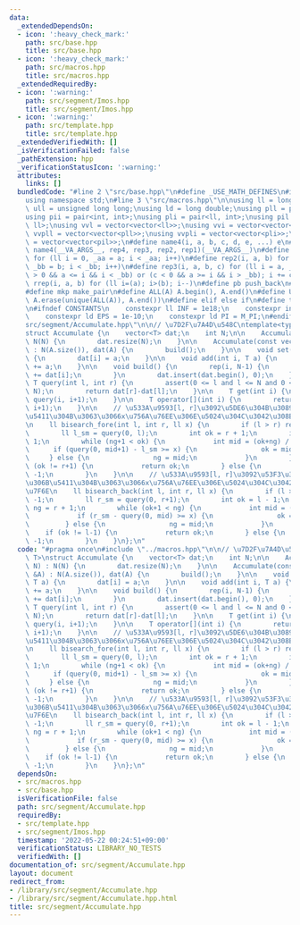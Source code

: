 ```yaml
---
data:
  _extendedDependsOn:
  - icon: ':heavy_check_mark:'
    path: src/base.hpp
    title: src/base.hpp
  - icon: ':heavy_check_mark:'
    path: src/macros.hpp
    title: src/macros.hpp
  _extendedRequiredBy:
  - icon: ':warning:'
    path: src/segment/Imos.hpp
    title: src/segment/Imos.hpp
  - icon: ':warning:'
    path: src/template.hpp
    title: src/template.hpp
  _extendedVerifiedWith: []
  _isVerificationFailed: false
  _pathExtension: hpp
  _verificationStatusIcon: ':warning:'
  attributes:
    links: []
  bundledCode: "#line 2 \"src/base.hpp\"\n#define _USE_MATH_DEFINES\n#include <bits/stdc++.h>\n\
    using namespace std;\n#line 3 \"src/macros.hpp\"\n\nusing ll = long long;\nusing\
    \ ull = unsigned long long;\nusing ld = long double;\nusing pll = pair<ll, ll>;\n\
    using pii = pair<int, int>;\nusing pli = pair<ll, int>;\nusing pil = pair<int,\
    \ ll>;\nusing vvl = vector<vector<ll>>;\nusing vvi = vector<vector<int>>;\nusing\
    \ vvpll = vector<vector<pll>>;\nusing vvpli = vector<vector<pli>>;\nusing vvpil\
    \ = vector<vector<pil>>;\n#define name4(i, a, b, c, d, e, ...) e\n#define rep(...)\
    \ name4(__VA_ARGS__, rep4, rep3, rep2, rep1)(__VA_ARGS__)\n#define rep1(i, a)\
    \ for (ll i = 0, _aa = a; i < _aa; i++)\n#define rep2(i, a, b) for (ll i = a,\
    \ _bb = b; i < _bb; i++)\n#define rep3(i, a, b, c) for (ll i = a, _bb = b; (c\
    \ > 0 && a <= i && i < _bb) or (c < 0 && a >= i && i > _bb); i += c)\n#define\
    \ rrep(i, a, b) for (ll i=(a); i>(b); i--)\n#define pb push_back\n#define eb emplace_back\n\
    #define mkp make_pair\n#define ALL(A) A.begin(), A.end()\n#define UNIQUE(A) sort(ALL(A)),\
    \ A.erase(unique(ALL(A)), A.end())\n#define elif else if\n#define tostr to_string\n\
    \n#ifndef CONSTANTS\n    constexpr ll INF = 1e18;\n    constexpr int MOD = 1000000007;\n\
    \    constexpr ld EPS = 1e-10;\n    constexpr ld PI = M_PI;\n#endif\n#line 3 \"\
    src/segment/Accumulate.hpp\"\n\n// \u7D2F\u7A4D\u548C\ntemplate<typename T>\n\
    struct Accumulate {\n    vector<T> dat;\n    int N;\n\n    Accumulate(int N) :\
    \ N(N) {\n        dat.resize(N);\n    }\n\n    Accumulate(const vector<T> &A)\
    \ : N(A.size()), dat(A) {\n        build();\n    }\n\n    void set(int i, T a)\
    \ {\n        dat[i] = a;\n    }\n\n    void add(int i, T a) {\n        dat[i]\
    \ += a;\n    }\n\n    void build() {\n        rep(i, N-1) {\n            dat[i+1]\
    \ += dat[i];\n        }\n        dat.insert(dat.begin(), 0);\n    }\n\n    virtual\
    \ T query(int l, int r) {\n        assert(0 <= l and l <= N and 0 <= r and r <=\
    \ N);\n        return dat[r]-dat[l];\n    }\n\n    T get(int i) {\n        return\
    \ query(i, i+1);\n    }\n\n    T operator[](int i) {\n        return query(i,\
    \ i+1);\n    }\n\n    // \u533A\u9593[l, r]\u3092\u5DE6\u304B\u3089\u53F3\u306B\
    \u5411\u304B\u3063\u3066x\u756A\u76EE\u306E\u5024\u304C\u3042\u308B\u4F4D\u7F6E\
    \n    ll bisearch_fore(int l, int r, ll x) {\n        if (l > r) return -1;\n\
    \        ll l_sm = query(0, l);\n        int ok = r + 1;\n        int ng = l -\
    \ 1;\n        while (ng+1 < ok) {\n            int mid = (ok+ng) / 2;\n      \
    \      if (query(0, mid+1) - l_sm >= x) {\n                ok = mid;\n       \
    \     } else {\n                ng = mid;\n            }\n        }\n        if\
    \ (ok != r+1) {\n            return ok;\n        } else {\n            return\
    \ -1;\n        }\n    }\n\n    // \u533A\u9593[l, r]\u3092\u53F3\u304B\u3089\u5DE6\
    \u306B\u5411\u304B\u3063\u3066x\u756A\u76EE\u306E\u5024\u304C\u3042\u308B\u4F4D\
    \u7F6E\n    ll bisearch_back(int l, int r, ll x) {\n        if (l > r) return\
    \ -1;\n        ll r_sm = query(0, r+1);\n        int ok = l - 1;\n        int\
    \ ng = r + 1;\n        while (ok+1 < ng) {\n            int mid = (ok+ng) / 2;\n\
    \            if (r_sm - query(0, mid) >= x) {\n                ok = mid;\n   \
    \         } else {\n                ng = mid;\n            }\n        }\n    \
    \    if (ok != l-1) {\n            return ok;\n        } else {\n            return\
    \ -1;\n        }\n    }\n};\n"
  code: "#pragma once\n#include \"../macros.hpp\"\n\n// \u7D2F\u7A4D\u548C\ntemplate<typename\
    \ T>\nstruct Accumulate {\n    vector<T> dat;\n    int N;\n\n    Accumulate(int\
    \ N) : N(N) {\n        dat.resize(N);\n    }\n\n    Accumulate(const vector<T>\
    \ &A) : N(A.size()), dat(A) {\n        build();\n    }\n\n    void set(int i,\
    \ T a) {\n        dat[i] = a;\n    }\n\n    void add(int i, T a) {\n        dat[i]\
    \ += a;\n    }\n\n    void build() {\n        rep(i, N-1) {\n            dat[i+1]\
    \ += dat[i];\n        }\n        dat.insert(dat.begin(), 0);\n    }\n\n    virtual\
    \ T query(int l, int r) {\n        assert(0 <= l and l <= N and 0 <= r and r <=\
    \ N);\n        return dat[r]-dat[l];\n    }\n\n    T get(int i) {\n        return\
    \ query(i, i+1);\n    }\n\n    T operator[](int i) {\n        return query(i,\
    \ i+1);\n    }\n\n    // \u533A\u9593[l, r]\u3092\u5DE6\u304B\u3089\u53F3\u306B\
    \u5411\u304B\u3063\u3066x\u756A\u76EE\u306E\u5024\u304C\u3042\u308B\u4F4D\u7F6E\
    \n    ll bisearch_fore(int l, int r, ll x) {\n        if (l > r) return -1;\n\
    \        ll l_sm = query(0, l);\n        int ok = r + 1;\n        int ng = l -\
    \ 1;\n        while (ng+1 < ok) {\n            int mid = (ok+ng) / 2;\n      \
    \      if (query(0, mid+1) - l_sm >= x) {\n                ok = mid;\n       \
    \     } else {\n                ng = mid;\n            }\n        }\n        if\
    \ (ok != r+1) {\n            return ok;\n        } else {\n            return\
    \ -1;\n        }\n    }\n\n    // \u533A\u9593[l, r]\u3092\u53F3\u304B\u3089\u5DE6\
    \u306B\u5411\u304B\u3063\u3066x\u756A\u76EE\u306E\u5024\u304C\u3042\u308B\u4F4D\
    \u7F6E\n    ll bisearch_back(int l, int r, ll x) {\n        if (l > r) return\
    \ -1;\n        ll r_sm = query(0, r+1);\n        int ok = l - 1;\n        int\
    \ ng = r + 1;\n        while (ok+1 < ng) {\n            int mid = (ok+ng) / 2;\n\
    \            if (r_sm - query(0, mid) >= x) {\n                ok = mid;\n   \
    \         } else {\n                ng = mid;\n            }\n        }\n    \
    \    if (ok != l-1) {\n            return ok;\n        } else {\n            return\
    \ -1;\n        }\n    }\n};\n"
  dependsOn:
  - src/macros.hpp
  - src/base.hpp
  isVerificationFile: false
  path: src/segment/Accumulate.hpp
  requiredBy:
  - src/template.hpp
  - src/segment/Imos.hpp
  timestamp: '2022-05-22 00:24:51+09:00'
  verificationStatus: LIBRARY_NO_TESTS
  verifiedWith: []
documentation_of: src/segment/Accumulate.hpp
layout: document
redirect_from:
- /library/src/segment/Accumulate.hpp
- /library/src/segment/Accumulate.hpp.html
title: src/segment/Accumulate.hpp
---
```

